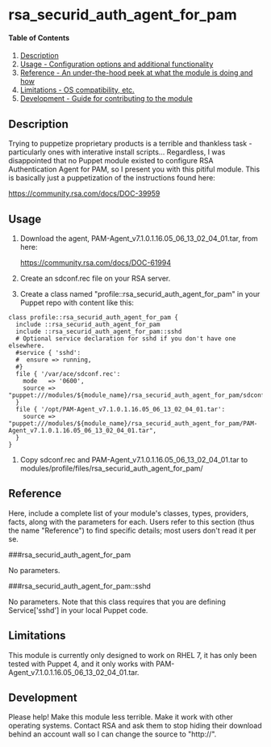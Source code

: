 # rsa_securid_auth_agent_for_pam

#### Table of Contents

1. [Description](#description)
1. [Usage - Configuration options and additional functionality](#usage)
1. [Reference - An under-the-hood peek at what the module is doing and how](#reference)
1. [Limitations - OS compatibility, etc.](#limitations)
1. [Development - Guide for contributing to the module](#development)

## Description

Trying to puppetize proprietary products is a terrible and thankless task -
particularly ones with interative install scripts... Regardless, I was
disappointed that no Puppet module existed to configure RSA Authentication
Agent for PAM, so I present you with this pitiful module. This is basically
just a puppetization of the instructions found here:

https://community.rsa.com/docs/DOC-39959

## Usage

1. Download the agent, PAM-Agent_v7.1.0.1.16.05_06_13_02_04_01.tar, from here:

   https://community.rsa.com/docs/DOC-61994

1. Create an sdconf.rec file on your RSA server.

1. Create a class named "profile::rsa_securid_auth_agent_for_pam" in your
   Puppet repo with content like this:

```
class profile::rsa_securid_auth_agent_for_pam {
  include ::rsa_securid_auth_agent_for_pam
  include ::rsa_securid_auth_agent_for_pam::sshd
  # Optional service declaration for sshd if you don't have one elsewhere.
  #service { 'sshd':
  #  ensure => running,
  #}
  file { '/var/ace/sdconf.rec':
    mode   => '0600',
    source => "puppet:///modules/${module_name}/rsa_securid_auth_agent_for_pam/sdconf.rec",
  }
  file { '/opt/PAM-Agent_v7.1.0.1.16.05_06_13_02_04_01.tar':
    source => "puppet:///modules/${module_name}/rsa_securid_auth_agent_for_pam/PAM-Agent_v7.1.0.1.16.05_06_13_02_04_01.tar",
  }
}
```

1. Copy sdconf.rec and PAM-Agent_v7.1.0.1.16.05_06_13_02_04_01.tar to
   modules/profile/files/rsa_securid_auth_agent_for_pam/

## Reference

Here, include a complete list of your module's classes, types, providers,
facts, along with the parameters for each. Users refer to this section (thus
the name "Reference") to find specific details; most users don't read it per
se.

###rsa_securid_auth_agent_for_pam

No parameters.

###rsa_securid_auth_agent_for_pam::sshd

No parameters. Note that this class requires that you are defining Service['sshd'] in your local Puppet code.

## Limitations

This module is currently only designed to work on RHEL 7, it has only been tested with Puppet 4, and it only works with PAM-Agent_v7.1.0.1.16.05_06_13_02_04_01.tar.

## Development

Please help! Make this module less terrible. Make it work with other operating systems. Contact RSA and ask them to stop hiding their download behind an account wall so I can change the source to "http://".
